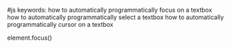 #js 
keywords:
	how to automatically programmatically focus on a textbox
	how to automatically programmatically select a textbox
	how to automatically programmatically cursor on a textbox

element.focus()